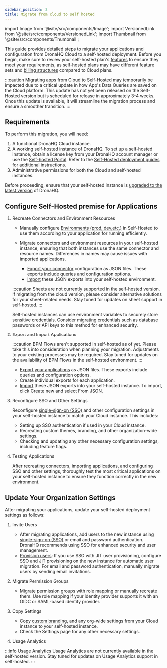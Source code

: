 ```yaml
---
sidebar_position: 2
title: Migrate from cloud to self hosted
---
```

import Image from '@site/src/components/Image';
import VersionedLink from '@site/src/components/VersionedLink';
import Thumbnail from '@site/src/components/Thumbnail';

This guide provides detailed steps to migrate your applications and configuration from DronaHQ Cloud to a self-hosted deployment. Before you begin, make sure to review your self-hosted plan's [features](https://www.dronahq.com/pricing/) to ensure they meet your requirements, as self-hosted plans may have different feature sets and [billing structures](/org-management/billing/) compared to Cloud plans.

:::caution
Migrating apps from Cloud to Self-Hosted may temporarily be impacted due to a critical update in how App's Data Queries are saved on the Cloud platform. This update has not yet been released on the Self-Hosted version but is scheduled for release in approximately 3-4 weeks. Once this update is available, it will streamline the migration process and ensure a smoother transition.
:::

## Requirements

To perform this migration, you will need:

1. A functional DronaHQ Cloud instance.
2. A working self-hosted instance of DronaHQ. To set up a self-hosted instance, obtain a license key from your DronaHQ account manager or use the [Self-hosted Portal](https://www.dronahq.com/self-hosted/). Refer to the [Self-Hosted deployment guides](/self-hosted-deployment/readme.md) for additional instructions.
3. Administrative permissions for both the Cloud and self-hosted instances.


Before proceeding, ensure that your self-hosted instance is [upgraded to the latest version](/self-hosted-deployment/update-dronahq-to-latest/) of DronaHQ. 

## Configure Self-Hosted premise for Applications

1. Recreate Connectors and Environment Resources

   - Manually configure [Environments (prod, dev,etc.)](/binding-data/data-queries/connector-library/#environments) in Self-Hosted to use them according to your application for running efficiently.
   
   - Migrate connectors and environment resources in your self-hosted instance, ensuring that both instances use the same connector and resource names. Differences in names may cause issues with imported applications.
      - [Export your connector](/datasource-concepts/migrating-between-accounts/#export) configuration as JSON files. These exports include queries and configuration options. 
      - [Import](/datasource-concepts/migrating-between-accounts/#import) these JSON exports into your self-hosted environment. 

   
   :::caution
   Sheets are not currently supported in the self-hosted version. If migrating from the cloud version, please consider alternative solutions for your sheet-related needs. Stay tuned for updates on sheet support in self-hosted.
   :::

   Self-hosted instances can use environment variables to securely store sensitive credentials. Consider migrating credentials such as database passwords or API keys to this method for enhanced security.


2. Export and Import Applications 

   :::caution 
   BPM Flows aren't supported in self-hosted as of yet. Please take this into consideration when planning your migration. Adjustments to your existing processes may be required. Stay tuned for updates on the availability of BPM Flows in the self-hosted environment.
   :::

   - [Export your applications](/building-apps-concepts/migrating-apps-between-accounts/#export-application) as JSON files. These exports include queries and configuration options.
   - Create individual exports for each application.
   - [Import](/building-apps-concepts/migrating-apps-between-accounts/#import-application) these JSON exports into your self-hosted instance. To import, click Create new and select From JSON.

3. Reconfigure SSO and Other Settings

   Reconfigure [single-sign-on (SSO)](/sso/configuring-sso-with-saml) and other configuration settings in your self-hosted instance to match your Cloud instance. This includes:

   - Setting up SSO authentication if used in your Cloud instance.
   - Recreating custom themes, branding, and other organization-wide settings.
   - Checking and updating any other necessary configuration settings, including feature flags.

4. Testing Applications

   After recreating connectors, importing applications, and configuring SSO and other settings, thoroughly test the most critical applications on your self-hosted instance to ensure they function correctly in the new environment.


## Update Your Organization Settings

After migrating your applications, update your self-hosted deployment settings as follows:

1. Invite Users

   - After migrating applications, add users to the new instance using [single-sign-on (SSO)](/sso/configuring-sso-with-saml) or email and password authentication. DronaHQ recommends using SSO for enhanced security and user management.
   - [Provision users](/user-management/adding-users-to-your-account/): If you use SSO with JIT user provisioning, configure SSO and JIT provisioning on the new instance for automatic user migration. For email and password authentication, manually migrate users by sending email invitations.

2. Migrate Permission Groups

   - Migrate permission groups with role mapping or manually recreate them. Use role mapping if your identity provider supports it with an OIDC or SAML-based identity provider.

3. Copy Settings

   - Copy [custom branding](/org-management/set-up-branding/), and any org-wide settings from your Cloud instance to your self-hosted instance.
   - Check the Settings page for any other necessary settings.

4. Usage Analytics

  :::info Usage Analytics
   Usage Analytics are not currently available in the self-hosted version. Stay tuned for updates on Usage Analytics support in self-hosted.
   :::